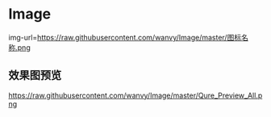 # Image
img-url=https://raw.githubusercontent.com/wanvy/Image/master/图标名称.png
## 效果图预览
https://raw.githubusercontent.com/wanvy/Image/master/Qure_Preview_All.png
